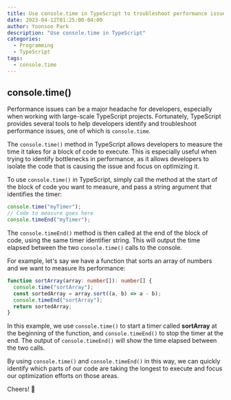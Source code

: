 ```yaml
---
title: Use console.time in TypeScript to troubleshoot performance issues
date: 2023-04-12T01:25:00-04:00
author: Yoonsoo Park
description: "Use console.time in TypeScript"
categories:
  - Programming
  - TypeScript
tags:
  - console.time
---
```


## console.time()
Performance issues can be a major headache for developers, especially when working with large-scale TypeScript projects. Fortunately, TypeScript provides several tools to help developers identify and troubleshoot performance issues, one of which is `console.time`.

The `console.time()` method in TypeScript allows developers to measure the time it takes for a block of code to execute. This is especially useful when trying to identify bottlenecks in performance, as it allows developers to isolate the code that is causing the issue and focus on optimizing it.

To use `console.time()` in TypeScript, simply call the method at the start of the block of code you want to measure, and pass a string argument that identifies the timer:

```typescript
console.time("myTimer");
// Code to measure goes here
console.timeEnd("myTimer");
```

The `console.timeEnd()` method is then called at the end of the block of code, using the same timer identifier string. This will output the time elapsed between the two `console.time()` calls to the console.

For example, let's say we have a function that sorts an array of numbers and we want to measure its performance:

```typescript
function sortArray(array: number[]): number[] {
  console.time("sortArray");
  const sortedArray = array.sort((a, b) => a - b);
  console.timeEnd("sortArray");
  return sortedArray;
}
```
In this example, we use `console.time()` to start a timer called **sortArray** at the beginning of the function, and `console.timeEnd()` to stop the timer at the end. The output of `console.timeEnd()` will show the time elapsed between the two calls.

By using `console.time()` and `console.timeEnd()` in this way, we can quickly identify which parts of our code are taking the longest to execute and focus our optimization efforts on those areas.

Cheers! 🍺